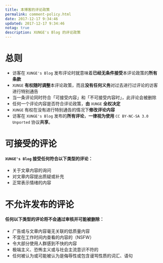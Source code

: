 ```yaml
---
title: 本博客的评论政策
permalink: comment-policy.html
date: 2017-12-17 9:34:46
updated: 2017-12-17 9:34:46
notag: true
description: XUNGE's Blog 的评论政策
---
```


# 总则

- 访客在 `XUNGE's Blog` 发布评论时就意味着**已经无条件接受**本评论政策的**所有条款**
- `XUNGE` **有权随时调整**本评论政策，而且**没有任何义务**对过去进行过评论的访客进行特别通告
- 当一条评论同时符合「可接受内容」和「不可接受内容时」，此评论会被删除
- 任何一个评论内容是否符合评论政策，**由** `XUNGE` **全权决定**
- `XUNGE` 有权在没有进行特别通告的情况下**修改评论内容**
- 访客在 `XUNGE's Blog` 发布的**所有评论**，**一律视为使用** `CC BY-NC-SA 3.0 Unported` 协议**共享**。

# 可接受的评论

#### `XUNGE's Blog` 接受任何符合以下类型的评论：

- 关于文章内容的询问
- 对文章内容提出质疑或补充
- 正常表示情绪的内容

# 不允许发布的评论

#### 任何以下类型的评论将不会通过审核并可能被删除：

- 广告或与文章内容毫无关联的低质量内容
- 不宜在工作时间内查看的内容的（NSFW）
- 令大部分使用人群感到不快的内容
- 极端主义、恐怖主义或与社会主流意识不符的
- 任何被认为或可能被认为是侮辱性或包含谩骂性质的词汇、语句
